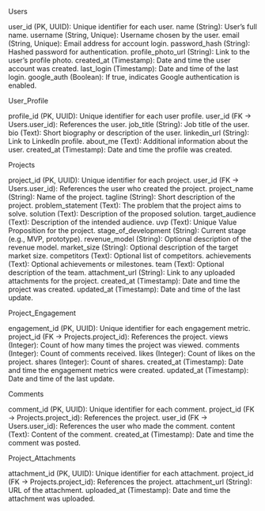 Users

user_id (PK, UUID): Unique identifier for each user.
name (String): User’s full name.
username (String, Unique): Username chosen by the user.
email (String, Unique): Email address for account login.
password_hash (String): Hashed password for authentication.
profile_photo_url (String): Link to the user’s profile photo.
created_at (Timestamp): Date and time the user account was created.
last_login (Timestamp): Date and time of the last login.
google_auth (Boolean): If true, indicates Google authentication is enabled.


User_Profile

profile_id (PK, UUID): Unique identifier for each user profile.
user_id (FK -> Users.user_id): References the user.
job_title (String): Job title of the user.
bio (Text): Short biography or description of the user.
linkedin_url (String): Link to LinkedIn profile.
about_me (Text): Additional information about the user.
created_at (Timestamp): Date and time the profile was created.


Projects

project_id (PK, UUID): Unique identifier for each project.
user_id (FK -> Users.user_id): References the user who created the project.
project_name (String): Name of the project.
tagline (String): Short description of the project.
problem_statement (Text): The problem that the project aims to solve.
solution (Text): Description of the proposed solution.
target_audience (Text): Description of the intended audience.
uvp (Text): Unique Value Proposition for the project.
stage_of_development (String): Current stage (e.g., MVP, prototype).
revenue_model (String): Optional description of the revenue model.
market_size (String): Optional description of the target market size.
competitors (Text): Optional list of competitors.
achievements (Text): Optional achievements or milestones.
team (Text): Optional description of the team.
attachment_url (String): Link to any uploaded attachments for the project.
created_at (Timestamp): Date and time the project was created.
updated_at (Timestamp): Date and time of the last update.


Project_Engagement

engagement_id (PK, UUID): Unique identifier for each engagement metric.
project_id (FK -> Projects.project_id): References the project.
views (Integer): Count of how many times the project was viewed.
comments (Integer): Count of comments received.
likes (Integer): Count of likes on the project.
shares (Integer): Count of shares.
created_at (Timestamp): Date and time the engagement metrics were created.
updated_at (Timestamp): Date and time of the last update.


Comments

comment_id (PK, UUID): Unique identifier for each comment.
project_id (FK -> Projects.project_id): References the project.
user_id (FK -> Users.user_id): References the user who made the comment.
content (Text): Content of the comment.
created_at (Timestamp): Date and time the comment was posted.


Project_Attachments

attachment_id (PK, UUID): Unique identifier for each attachment.
project_id (FK -> Projects.project_id): References the project.
attachment_url (String): URL of the attachment.
uploaded_at (Timestamp): Date and time the attachment was uploaded.